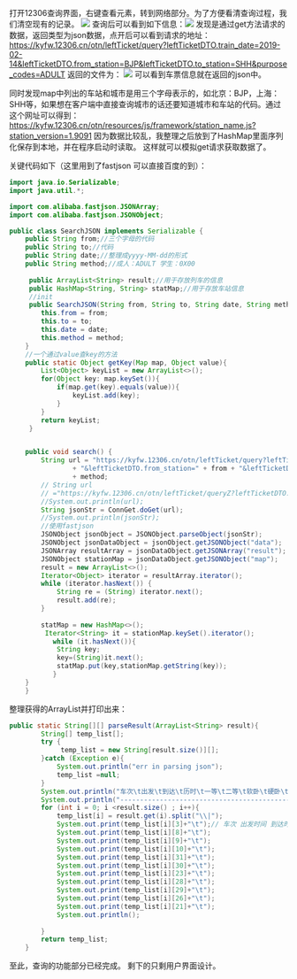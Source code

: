 
打开12306查询界面，右键查看元素，转到网络部分。为了方便看清查询过程，我们清空现有的记录。
![](https://img-blog.csdnimg.cn/20190213194414101.JPG)
 查询后可以看到如下信息：![](https://img-blog.csdnimg.cn/2019021319461542.JPG)
 发现是通过get方法请求的数据，返回类型为json数据，点开后可以看到请求的地址：https://kyfw.12306.cn/otn/leftTicket/query?leftTicketDTO.train_date=2019-02-14&leftTicketDTO.from_station=BJP&leftTicketDTO.to_station=SHH&purpose_codes=ADULT
 返回的文件为：
 ![](https://img-blog.csdnimg.cn/20190213195012508.JPG)
 可以看到车票信息就在返回的json中。
 
同时发现map中列出的车站和城市是用三个字母表示的，如北京：BJP，上海：SHH等，如果想在客户端中直接查询城市的话还要知道城市和车站的代码。通过这个网址可以得到：
https://kyfw.12306.cn/otn/resources/js/framework/station_name.js?station_version=1.9091
因为数据比较乱，我整理之后放到了HashMap里面序列化保存到本地，并在程序启动时读取。
这样就可以模拟get请求获取数据了。

 关键代码如下（这里用到了fastjson 可以直接百度的到）：
 

```java
import java.io.Serializable;
import java.util.*;

import com.alibaba.fastjson.JSONArray;
import com.alibaba.fastjson.JSONObject;

public class SearchJSON implements Serializable {
	public String from;//三个字母的代码
	public String to;//代码
	public String date;//整理成yyyy-MM-dd的形式
	public String method;//成人：ADULT 学生：0X00
	 
	 public ArrayList<String> result;//用于存放列车的信息
	 public HashMap<String, String> statMap;//用于存放车站信息
	 //init
	 public SearchJSON(String from, String to, String date, String method) {
		this.from = from;
		this.to = to;
		this.date = date;
		this.method = method;
	}
	//一个通过value查key的方法
	public static Object getKey(Map map, Object value){
	 	List<Object> keyList = new ArrayList<>();
	 	for(Object key: map.keySet()){
	 		if(map.get(key).equals(value)){
	 			keyList.add(key);
	 		}
	 	}
	 	return keyList;
	 }


	public void search() {
		String url = "https://kyfw.12306.cn/otn/leftTicket/query?leftTicketDTO.train_date=" + date
				+ "&leftTicketDTO.from_station=" + from + "&leftTicketDTO.to_station=" + to + "&purpose_codes="
				+ method;
		// String url
		// ="https://kyfw.12306.cn/otn/leftTicket/queryZ?leftTicketDTO.train_date=2019-02-11&leftTicketDTO.from_station=BJP&leftTicketDTO.to_station=SHH&purpose_codes=ADULT";
		//System.out.println(url);
		String jsonStr = ConnGet.doGet(url);
		//System.out.println(jsonStr);
		//使用fastjson
		JSONObject jsonObject = JSONObject.parseObject(jsonStr);
		JSONObject jsonDataObject = jsonObject.getJSONObject("data");
		JSONArray resultArray = jsonDataObject.getJSONArray("result");
		JSONObject stationMap = jsonDataObject.getJSONObject("map");
		result = new ArrayList<>();
		Iterator<Object> iterator = resultArray.iterator();
		while (iterator.hasNext()) {
			String re = (String) iterator.next();
			result.add(re);
		}
		
		statMap = new HashMap<>();
		 Iterator<String> it = stationMap.keySet().iterator(); 
		   while (it.hasNext()){ 
		    String key; 
		    key=(String)it.next(); 
		    statMap.put(key,stationMap.getString(key));
		   } 
	}
	}


```
整理获得的ArrayList并打印出来：

```java
public static String[][] parseResult(ArrayList<String> result){
        String[] temp_list[];
        try {
             temp_list = new String[result.size()][];
        }catch (Exception e){
            System.out.println("err in parsing json");
            temp_list =null;
        }
    	System.out.println("车次\t出发\t到达\t历时\t一等\t二等\t软卧\t硬卧\t硬座\t无座\t高级软卧");
    	System.out.println("--------------------------------------------------------------------------------------");
        for (int i = 0; i <result.size() ; i++){
            temp_list[i] = result.get(i).split("\\|");
            System.out.print(temp_list[i][3]+"\t");// 车次 出发时间 到达时间 历时 一等 二等 软卧 硬卧 硬座 无座 高级软卧 tmp_list[3],tmp_list[8],tmp_list[9],tmp_list[10],tmp_list[31],tmp_list[30],tmp_list[23],tmp_list[28],tmp_list[29],tmp_list[26],tmp_list[21] 
            System.out.print(temp_list[i][8]+"\t");
            System.out.print(temp_list[i][9]+"\t");
            System.out.print(temp_list[i][10]+"\t");
            System.out.print(temp_list[i][31]+"\t");
            System.out.print(temp_list[i][30]+"\t");
            System.out.print(temp_list[i][23]+"\t");
            System.out.print(temp_list[i][28]+"\t");
            System.out.print(temp_list[i][29]+"\t");
            System.out.print(temp_list[i][26]+"\t");
            System.out.print(temp_list[i][21]+"\t");
            System.out.println();
            
        }
        return temp_list;
    }
```
至此，查询的功能部分已经完成。
剩下的只剩用户界面设计。
